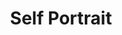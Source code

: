 ---
title: "Self Portrait"
images:
  - /images/20241228-25.jpg
tags:
- all
- people
weight: 2024122801
---